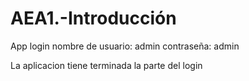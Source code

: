 # AEA1.-Introducción
App login
 nombre de usuario: admin
 contraseña: admin
 
 La aplicacion tiene terminada la parte del login


